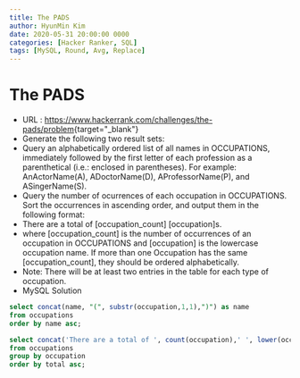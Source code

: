```yaml
---
title: The PADS
author: HyunMin Kim
date: 2020-05-31 20:00:00 0000
categories: [Hacker Ranker, SQL]
tags: [MySQL, Round, Avg, Replace]
---
```


# The PADS

- URL : <https://www.hackerrank.com/challenges/the-pads/problem>{target="_blank"}
- Generate the following two result sets:
- Query an alphabetically ordered list of all names in OCCUPATIONS, immediately followed by the first letter of each profession as a parenthetical (i.e.: enclosed in parentheses). For example: AnActorName(A), ADoctorName(D), AProfessorName(P), and ASingerName(S).
- Query the number of ocurrences of each occupation in OCCUPATIONS. Sort the occurrences in ascending order, and output them in the following format:
- There are a total of [occupation_count] [occupation]s.
- where [occupation_count] is the number of occurrences of an occupation in OCCUPATIONS and [occupation] is the lowercase occupation name. If more than one Occupation has the same [occupation_count], they should be ordered alphabetically.
- Note: There will be at least two entries in the table for each type of occupation.
- MySQL Solution

```sql
select concat(name, "(", substr(occupation,1,1),")") as name
from occupations
order by name asc;

select concat('There are a total of ', count(occupation),' ', lower(occupation),'s.') as total     
from occupations
group by occupation
order by total asc;
```